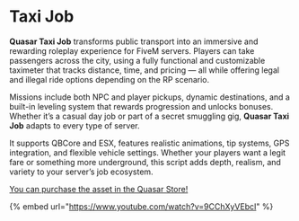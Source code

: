 # Taxi Job

**Quasar Taxi Job** transforms public transport into an immersive and rewarding roleplay experience for FiveM servers. Players can take passengers across the city, using a fully functional and customizable taximeter that tracks distance, time, and pricing — all while offering legal and illegal ride options depending on the RP scenario.

Missions include both NPC and player pickups, dynamic destinations, and a built-in leveling system that rewards progression and unlocks bonuses. Whether it’s a casual day job or part of a secret smuggling gig, **Quasar Taxi Job** adapts to every type of server.

It supports QBCore and ESX, features realistic animations, tip systems, GPS integration, and flexible vehicle settings. Whether your players want a legit fare or something more underground, this script adds depth, realism, and variety to your server’s job ecosystem.

[You can purchase the asset in the Quasar Store!](https://www.quasar-store.com/scripts/taxi)

{% embed url="https://www.youtube.com/watch?v=9CChXyVEbcI" %}
